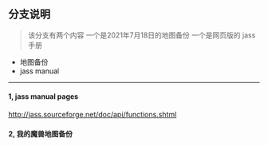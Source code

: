 ﻿## 分支说明
> 该分支有两个内容 一个是2021年7月18日的地图备份
一个是网页版的 jass 手册
* 地图备份
* jass manual
---

#### 1, jass manual pages

http://jass.sourceforge.net/doc/api/functions.shtml

#### 2, 我的魔兽地图备份




